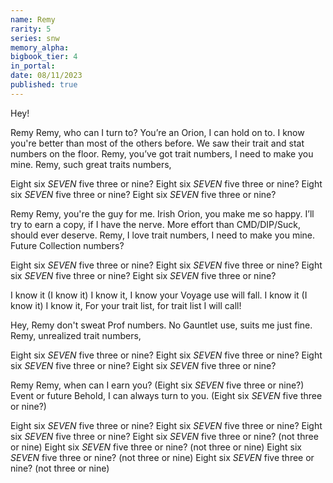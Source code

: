 ```yaml
---
name: Remy
rarity: 5
series: snw
memory_alpha:
bigbook_tier: 4
in_portal:
date: 08/11/2023
published: true
---
```


Hey!

Remy Remy, who can I turn to?
You’re an Orion, I can hold on to.
I know you're better than most of the others before.
We saw their trait and stat numbers on the floor.
Remy, you’ve got trait numbers,
I need to make you mine.
Remy, such great traits numbers,

Eight six *SEVEN* five three or nine?
Eight six *SEVEN* five three or nine?
Eight six *SEVEN* five three or nine?
Eight six *SEVEN* five three or nine?

Remy Remy, you're the guy for me.
Irish Orion, you make me so happy.
I’ll try to earn a copy, if I have the nerve.
More effort than CMD/DIP/Suck, should ever deserve.
Remy, I love trait numbers,
I need to make you mine.
Future Collection numbers?

Eight six *SEVEN* five three or nine?
Eight six *SEVEN* five three or nine?
Eight six *SEVEN* five three or nine?
Eight six *SEVEN* five three or nine?

I know it (I know it) I know it,
I know your Voyage use will fall.
I know it (I know it) I know it,
For your trait list, for trait list I will call!


Hey, Remy don't sweat Prof numbers.
No Gauntlet use, suits me just fine.
Remy, unrealized trait numbers,


Eight six *SEVEN* five three or nine?
Eight six *SEVEN* five three or nine?
Eight six *SEVEN* five three or nine?
Eight six *SEVEN* five three or nine?

Remy Remy, when can I earn you?
(Eight six *SEVEN* five three or nine?)
Event or future Behold, I can always turn to you.
(Eight six *SEVEN* five three or nine?)


Eight six *SEVEN* five three or nine?
Eight six *SEVEN* five three or nine?
Eight six *SEVEN* five three or nine?
Eight six *SEVEN* five three or nine? (not three or nine)
Eight six *SEVEN* five three or nine? (not three or nine)
Eight six *SEVEN* five three or nine? (not three or nine)
Eight six *SEVEN* five three or nine? (not three or nine)
